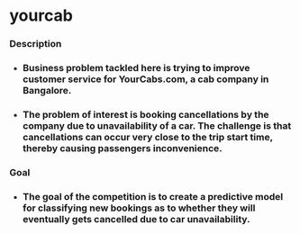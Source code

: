 # yourcab

### Description
- ### Business problem tackled here is trying to improve customer service for YourCabs.com, a cab company in Bangalore.
- ### The problem of interest is booking cancellations by the company due to unavailability of a car. The challenge is that cancellations can occur very close to the trip start time, thereby causing passengers inconvenience.

### Goal
- ### The goal of the competition is to create a predictive model for classifying new bookings as to whether they will eventually gets cancelled due to car unavailability.
